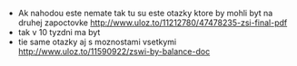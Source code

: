 * Ak nahodou este nemate tak tu su este otazky ktore by mohli byt na druhej zapoctovke http://www.uloz.to/11212780/47478235-zsi-final-pdf
* tak v 10 tyzdni ma byt 
* tie same otazky aj s moznostami vsetkymi http://www.uloz.to/11590922/zswi-by-balance-doc